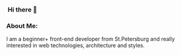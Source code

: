 ### <img src="https://komarev.com/ghpvc/?username=uglynoize&style=flat-square&color=ff69b4" alt=""/> Hi there 👋 

### About Me:
I am a beginner+ front-end developer from St.Petersburg and really interested in web technologies, architecture and styles.
